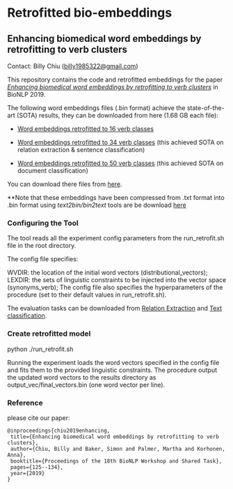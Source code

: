 # Retrofitted bio-embeddings

## Enhancing biomedical word embeddings by retrofitting to verb clusters

Contact: Billy Chiu (billy1985322@gmail.com)

This repository contains the code and retrofitted embeddings for the paper *[Enhancing biomedical word embeddings by retrofitting to verb clusters](https://www.aclweb.org/anthology/W19-5014)* in BioNLP 2019. 

The following word embeddings files (.bin format) achieve the state-of-the-art (SOTA) results, they can be downloaded from here (1.68 GB each file): 

* [Word embeddings retrofitted to 16 verb classes ](https://ndownloader.figshare.com/files/17414963)

* [Word embeddings retrofitted to 34 verb classes](https://ndownloader.figshare.com/files/17414960) (this achieved SOTA on relation extraction & sentence classification)

* [Word embeddings retrofitted to 50 verb classes](https://ndownloader.figshare.com/files/17414957) (this achieved SOTA on document classification)

You can download there files from [here](https://figshare.com/articles/Enhancing_biomedical_word_embeddings_by_retrofitting_to_verb_clusters/9723827).

**Note that these embeddings have been compressed from .txt format into .bin format using *text2bin/bin2text* tools are be download [here](https://github.com/marekrei/convertvec) 

### Configuring the Tool
The tool reads all the experiment config parameters from the run_retrofit.sh file in the root directory.

The config file specifies:

WVDIR: the location of the initial word vectors (distributional_vectors);
LEXDIR: the sets of linguistic constraints to be injected into the vector space (synonyms_verb);
The config file also specifies the hyperparameters of the procedure (set to their default values in run_retrofit.sh).

The evaluation tasks can be downloaded from [Relation Extraction](https://github.com/jbjorne/TEES) and [Text classification](https://github.com/cambridgeltl/multilabel-nn).

### Create retrofitted model
python ./run_retrofit.sh

Running the experiment loads the word vectors specified in the config file and fits them to the provided linguistic constraints. The procedure output the updated word vectors to the results directory as output_vec/final_vectors.bin (one word vector per line).


### Reference
please cite our paper:
 ```
@inproceedings{chiu2019enhancing,
  title={Enhancing biomedical word embeddings by retrofitting to verb clusters},
  author={Chiu, Billy and Baker, Simon and Palmer, Martha and Korhonen, Anna},
  booktitle={Proceedings of the 18th BioNLP Workshop and Shared Task},
  pages={125--134},
  year={2019}
}
 ```
